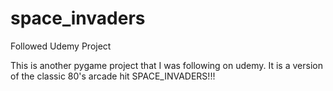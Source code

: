 # space_invaders
Followed Udemy Project

This is another pygame project that I was following on udemy.  It is a version of the classic 80's arcade hit SPACE_INVADERS!!!
